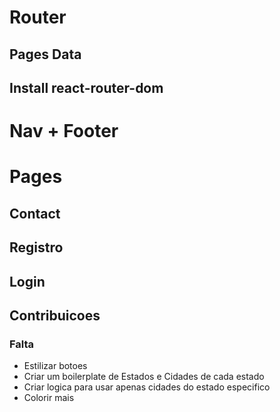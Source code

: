 # Router

## Pages Data

## Install react-router-dom

# Nav + Footer

# Pages

## Contact

## Registro

## Login

## Contribuicoes

### Falta

- Estilizar botoes
- Criar um boilerplate de Estados e Cidades de cada estado
- Criar logica para usar apenas cidades do estado especifico
- Colorir mais
